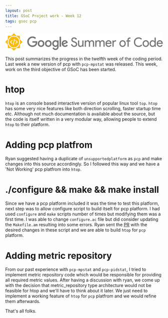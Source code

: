 ```yaml
---
layout: post
title: GSoC Project work - Week 12
tags: gsoc pcp
---
```


![](/assets/img/gsoc.png)

This post summarizes the progress in the twelfth week of the coding period.
Last week a new version of pcp with `pcp-mpstat` was released. This week, work on the third objective of GSoC has been started.

# htop
`htop` is an console based interactive version of popular linux tool `top`. `htop` has some very nice features like both direction scrolling, faster startup time etc. Although not much documentation is available about the source, but the code is itself written in a very modular way, allowing people to extend `htop` to their platform.

# Adding pcp platfrom
Ryan suggested having a duplicate of `unsupportedplatform` as `pcp` and make changes into this source accordingly. So I followed this way and we have a 'Not Working' pcp platfrom into `htop`.

# ./configure && make && make install
Since we have a pcp platform included it was the time to test this platform, next step was to allow configure script to build itselt for pcp platform. I had used `configure` and `make` scripts number of times but modifying them was a first time. I was able to change `configure.ac` file but did consider updating the `Makefile.am` resulting into some errors. Ryan sent the [PR](https://github.com/sitaramshelke/htop/pull/1) with the desired changes in these script and we are able to build `htop` for `pcp` platform.

# Adding metric repository
From our past experience with `pcp-mpstat` and `pcp-pidstat`, I tried to implement metric repository code which would be responsible for providing all required metric values.
After having a discussion with ryan, we come up with the decision that metric_repository type architecture would not be feasible for htop and we'll have to think about it later. We just need to implement a working feature of `htop` for `pcp` platfrom and we would refine them afterwards.

That's all folks.
